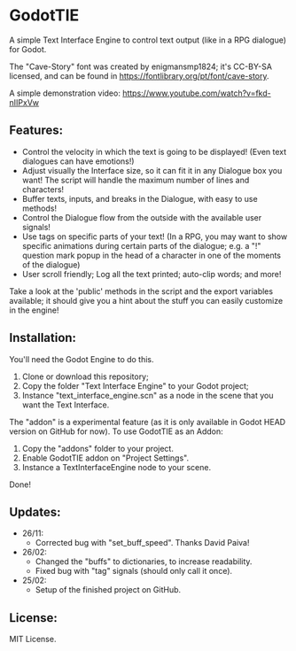 # GodotTIE
A simple Text Interface Engine to control text output (like in a RPG dialogue) for Godot.

The "Cave-Story" font was created by enigmansmp1824; it's CC-BY-SA licensed, and can be found in https://fontlibrary.org/pt/font/cave-story.

A simple demonstration video: https://www.youtube.com/watch?v=fkd-nIIPxVw

## Features:

* Control the velocity in which the text is going to be displayed! (Even text dialogues can have emotions!)
* Adjust visually the Interface size, so it can fit it in any Dialogue box you want! The script will handle the maximum number of lines and characters!
* Buffer texts, inputs, and breaks in the Dialogue, with easy to use methods!
* Control the Dialogue flow from the outside with the available user signals!
* Use tags on specific parts of your text! (In a RPG, you may want to show specific animations during certain parts of the dialogue; e.g. a "!" question mark popup in the head of a character in one of the moments of the dialogue)
* User scroll friendly; Log all the text printed; auto-clip words; and more!

Take a look at the 'public' methods in the script and the export variables available; it should give you a hint about the stuff you can easily customize in the engine!

## Installation:
You'll need the Godot Engine to do this.

1. Clone or download this repository;
2. Copy the folder "Text Interface Engine" to your Godot project;
3. Instance "text_interface_engine.scn" as a node in the scene that you want the Text Interface.

The "addon" is a experimental feature (as it is only available in Godot HEAD version on GitHub for now).
To use GodotTIE as an Addon:

1. Copy the "addons" folder to your project.
2. Enable GodotTIE addon on "Project Settings".
3. Instance a TextInterfaceEngine node to your scene.

Done!

## Updates:

* 26/11:
	* Corrected bug with "set_buff_speed". Thanks David Paiva!
* 26/02:
	* Changed the "buffs" to dictionaries, to increase readability.
	* Fixed bug with "tag" signals (should only call it once).
* 25/02:
	* Setup of the finished project on GitHub.

## License:

MIT License.

